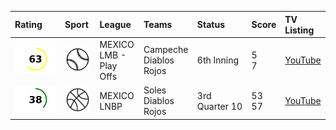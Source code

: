 | Rating                                                                                                                                 | Sport                                                                                                                | League                    | Teams                     | Status         | Score    | TV Listing                                                                                                      |
|:---------------------------------------------------------------------------------------------------------------------------------------|:---------------------------------------------------------------------------------------------------------------------|:--------------------------|:--------------------------|:---------------|:---------|:----------------------------------------------------------------------------------------------------------------|
| <img src="https://raw.githubusercontent.com/BlakeDuncan25/Donut-SVG-Ratings/bac4e4a278175106499642192132b1786a9aec38/63.svg" alt="63"> | <img src="https://raw.githubusercontent.com/BlakeDuncan25/Donut-SVG-Ratings/master/baseball.png" alt="Baseball">     | MEXICO<br>LMB - Play Offs | Campeche<br>Diablos Rojos | 6th Inning     | 5<br>7   | <a href="https://www.youtube.com/results?search_query=liga+mexicana+de+beisbol&sp=EgYIAxABGAI%253D">YouTube</a> |
| <img src="https://raw.githubusercontent.com/BlakeDuncan25/Donut-SVG-Ratings/bac4e4a278175106499642192132b1786a9aec38/38.svg" alt="38"> | <img src="https://raw.githubusercontent.com/BlakeDuncan25/Donut-SVG-Ratings/master/basketball.png" alt="Basketball"> | MEXICO<br>LNBP            | Soles<br>Diablos Rojos    | 3rd Quarter 10 | 53<br>57 | <a href="https://www.youtube.com/@LNBPOFICIAL/streams">YouTube</a>                                              |
